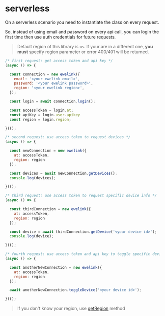 # serverless

On a serverless scenario you need to instantiate the class on every request.

So, instead of using email and password on every api call, you can login the first time then use auth credentials for future requests.

> Default region of this library is `us`. If your are in a different one, **you must** specify region parameter or error 400/401 will be returned.


```js
/* first request: get access token and api key */
(async () => {

  const connection = new ewelink({
    email: '<your ewelink email>',
    password: '<your ewelink password>',
    region: '<your ewelink region>',
  });

  const login = await connection.login();

  const accessToken = login.at;
  const apiKey = login.user.apikey
  const region = login.region;

})();
```

```js
/* second request: use access token to request devices */
(async () => {

  const newConnection = new ewelink({
    at: accessToken,
    region: region
  });

  const devices = await newConnection.getDevices();
  console.log(devices);

})();
```

```js
/* third request: use access token to request specific device info */
(async () => {

  const thirdConnection = new ewelink({
    at: accessToken,
    region: region
  });

  const device = await thirdConnection.getDevice('<your device id>');
  console.log(device);

})();
```

```js
/* fourth request: use access token and api key to toggle specific device info */
(async () => {

  const anotherNewConnection = new ewelink({
    at: accessToken,
    region: region
  });

  await anotherNewConnection.toggleDevice('<your device id>');

})();
```

> If you don't know your region, use [getRegion](/docs/available-methods/getregion) method